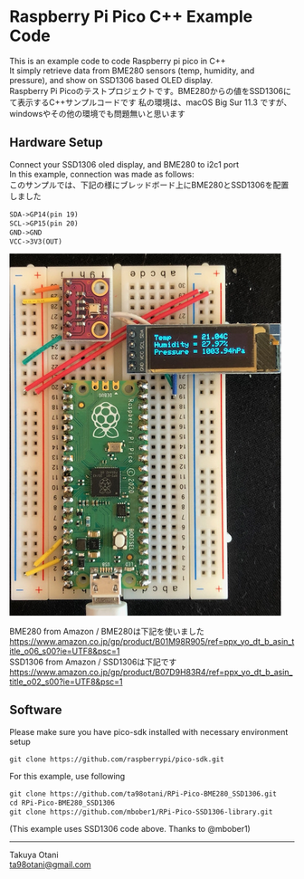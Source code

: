 # Raspberry Pi Pico C++ Example Code 
This is an example code to code Raspberry pi pico in C++  
It simply retrieve data from BME280 sensors (temp, humidity, and pressure), and show on SSD1306 based OLED display.  
Raspberry Pi Picoのテストプロジェクトです。BME280からの値をSSD1306にて表示するC++サンプルコードです
私の環境は、macOS Big Sur 11.3 ですが、windowsやその他の環境でも問題無いと思います

## Hardware Setup
Connect your SSD1306 oled display, and BME280 to i2c1 port  
In this example, connection was made as follows:  
このサンプルでは、下記の様にブレッドボード上にBME280とSSD1306を配置しました

```
SDA->GP14(pin 19)  
SCL->GP15(pin 20)  
GND->GND  
VCC->3V3(OUT)  
```
![alt text](https://github.com/ta98otani/RPi-Pico-BME280_SSD1306/blob/master/BME280_SSD1306.jpeg?raw=true)  

BME280 from Amazon / BME280は下記を使いました  
https://www.amazon.co.jp/gp/product/B01M98R905/ref=ppx_yo_dt_b_asin_title_o06_s00?ie=UTF8&psc=1  
SSD1306 from Amazon / SSD1306は下記です  
https://www.amazon.co.jp/gp/product/B07D9H83R4/ref=ppx_yo_dt_b_asin_title_o02_s00?ie=UTF8&psc=1  

## Software
Please make sure you have pico-sdk installed with necessary environment setup  
```
git clone https://github.com/raspberrypi/pico-sdk.git  
```

For this example, use following     
```
git clone https://github.com/ta98otani/RPi-Pico-BME280_SSD1306.git  
cd RPi-Pico-BME280_SSD1306  
git clone https://github.com/mbober1/RPi-Pico-SSD1306-library.git  
```
(This example uses SSD1306 code above.  Thanks to @mbober1)  

--------  
Takuya Otani  
<ta98otani@gmail.com>  

